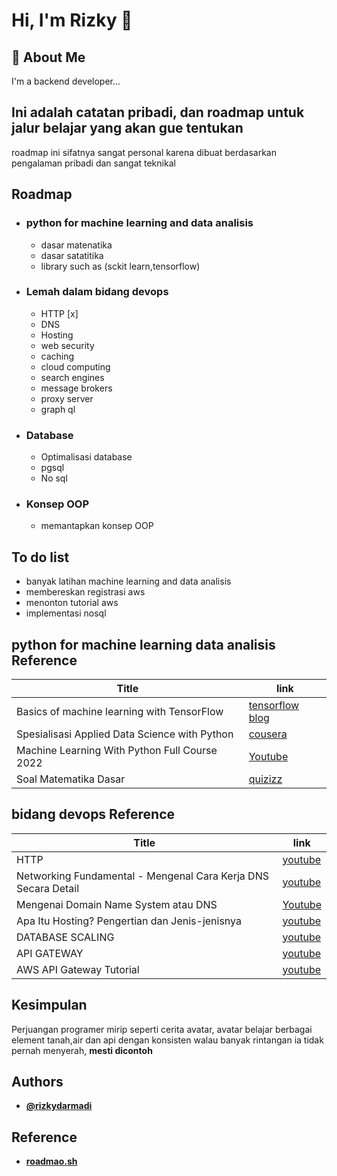 
# Hi, I'm Rizky 👋


## 🚀 About Me
I'm a backend developer...


## Ini adalah catatan pribadi, dan roadmap untuk jalur belajar yang akan gue tentukan

roadmap ini sifatnya sangat personal karena dibuat berdasarkan pengalaman pribadi dan sangat teknikal


## Roadmap

- ### python for machine learning and data analisis
    - dasar matenatika
    - dasar satatitika
    - library such as (sckit learn,tensorflow)

- ### Lemah dalam bidang devops
    - HTTP [x]
    - DNS
    - Hosting
    - web security
    - caching
    - cloud computing
    - search engines
    - message brokers
    - proxy server
    - graph ql

- ### Database
    - Optimalisasi database
    - pgsql
    - No sql

- ### Konsep OOP
    - memantapkan konsep OOP

## To do list

- banyak latihan machine learning and data analisis
- membereskan registrasi aws
- menonton tutorial aws
- implementasi nosql


## python for machine learning data analisis Reference

| Title             | link                                                                |
| ----------------- | ------------------------------------------------------------------ |
| Basics of machine learning with TensorFlow | [tensorflow blog](https://www.tensorflow.org/resources/learn-ml/basics-of-machine-learning)|
| Spesialisasi Applied Data Science with Python | [cousera](https://www.coursera.org/specializations/data-science-python?utm_source=gg&utm_medium=sem&utm_campaign=29-AppliedDataSciencePython-ROW&utm_content=B2C&campaignid=13259947800&adgroupid=117959621010&device=c&keyword=online%20data%20science%20training&matchtype=b&network=g&devicemodel=&adpostion=&creativeid=524072187256&hide_mobile_promo&gclid=CjwKCAjw77WVBhBuEiwAJ-YoJNd_N2mzxTjnLxE2RdEjF_57z1NvD2F6NbXsldi8FKg_xQtKJywYsxoCa4cQAvD_BwE) |
| Machine Learning With Python Full Course 2022 | [Youtube](https://www.youtube.com/watch?v=c8W7dRPdIPE) |
| Soal Matematika Dasar | [quizizz](https://quizizz.com/admin/quiz/5c89e53768cd400020ba1385/soal-matematika-dasar) |

## bidang devops Reference

| Title             | link                                                                |
| ----------------- | ------------------------------------------------------------------ |
| HTTP | [youtube](https://www.youtube.com/watch?v=92Rjzrq4oIg)|
| Networking Fundamental - Mengenal Cara Kerja DNS Secara Detail | [youtube](https://www.youtube.com/watch?v=nTJUtn3tlr8) |
| Mengenai Domain Name System atau DNS | [Youtube](https://www.youtube.com/watch?v=EvvHoQs36eM) |
| Apa Itu Hosting? Pengertian dan Jenis-jenisnya | [youtube](https://www.youtube.com/watch?v=KGBHNjigJ0o) |
|DATABASE SCALING | [youtube](https://www.youtube.com/watch?v=wH5LZ6ALxpw)|
|API GATEWAY| [youtube](https://www.youtube.com/watch?v=aZWbBcgS16s)|
|AWS API Gateway Tutorial | [youtube](https://www.youtube.com/watch?v=qnVfWG8N7Fw)



## Kesimpulan
Perjuangan programer mirip seperti cerita avatar, avatar belajar berbagai element tanah,air dan api dengan konsisten walau banyak rintangan ia tidak pernah menyerah, <b>mesti dicontoh



## Authors

- [@rizkydarmadi](https://www.github.com/rizkydarmadi)


## Reference

- [roadmao.sh](https://roadmap.sh/backend)